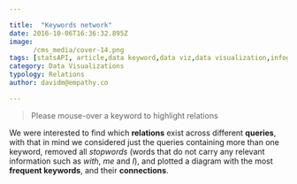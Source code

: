 ```yaml
---

title:  "Keywords network"
date: 2016-10-06T16:36:32.895Z
image:
      /cms_media/cover-14.png
tags: [statsAPI, article,data keyword,data viz,data visualization,infographics, keyword network]
category: Data Visualizations
typology: Relations
author: davidm@empathy.co

---
```

<iyd-iframe src="https://www.imagineyourdata.com/datavis/diagram-pullbear/" desktop-height="700px" tablet-height="" mobile-height="" framebimg-order="1" webkitallowfullscreen mozallowfullscreen allowfullscreen></iyd-iframe>

<blockquote>Please mouse-over a keyword to highlight relations</blockquote>

We were interested to find which **relations** exist across different **queries**, with that in mind we considered just the queries containing more than one keyword, removed all *stopwords* (words that do not carry any relevant information such as *with*, *me* and *I*), and plotted a diagram with the most **frequent keywords**, and their **connections**.
